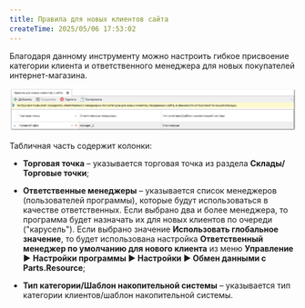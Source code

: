 ```yaml
---
title: Правила для новых клиентов сайта
createTime: 2025/05/06 17:53:02
---
```

Благодаря данному инструменту можно настроить гибкое присвоение категории клиента и ответственного менеджера для новых покупателей интернет-магазина.

![](../../../assets/specification/image437.png)

Табличная часть содержит колонки:

- **Торговая точка** – указывается торговая точка из раздела **Склады/Торговые точки**;

- **Ответственные менеджеры** – указывается список менеджеров (пользователей программы), которые будут использоваться в качестве ответственных. Если выбрано два и более менеджера, то программа будет назначать их для новых клиентов по очереди ("карусель"). Если выбрано значение **Использовать глобальное значение**, то будет использована настройка **Ответственный менеджер по умолчанию для нового клиента** из меню **Управление ►** **Настройки программы ► Настройки ► Обмен данными с Parts.Resource**;

- **Тип категории/Шаблон накопительной системы** – указывается тип категории клиентов/шаблон накопительной системы.